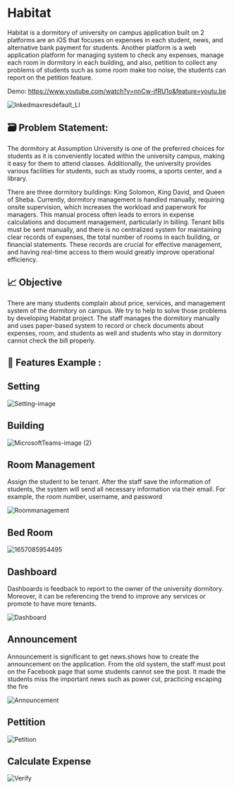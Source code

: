 # Habitat 
Habitat is a dormitory of university on campus application built on 2 platforms are an iOS that focuses on expenses in each student, news, and alternative bank payment for students. Another platform is a web application platform for managing system to check any expenses, manage each room in dormitory in each building, and also, petition to collect any problems of students such as some room make too noise, the students can report on the petition feature.

 Demo: https://www.youtube.com/watch?v=nnCw-ifRU1o&feature=youtu.be

![Inkedmaxresdefault_LI](https://user-images.githubusercontent.com/74519762/166905340-20a8d08a-22a6-4434-99f8-537bfc8dc6fc.jpg)

## 🗃️ Problem Statement: 
The dormitory at Assumption University is one of the preferred choices for students as it is conveniently located within the university campus, making it easy for them to attend classes. Additionally, the university provides various facilities for students, such as study rooms, a sports center, and a library.

There are three dormitory buildings: King Solomon, King David, and Queen of Sheba. Currently, dormitory management is handled manually, requiring onsite supervision, which increases the workload and paperwork for managers. This manual process often leads to errors in expense calculations and document management, particularly in billing. Tenant bills must be sent manually, and there is no centralized system for maintaining clear records of expenses, the total number of rooms in each building, or financial statements. These records are crucial for effective management, and having real-time access to them would greatly improve operational efficiency.
## 📈 Objective
There are many students complain about price, services, and management system of the dormitory on campus. We try to help to solve those problems by developing Habitat project. The staff manages the dormitory manually and uses paper-based system to record or check documents about expenses, room, and students as well and students who stay in dormitory cannot check the bill properly.

## 💎 Features Example :

## Setting
![Setting-image](https://user-images.githubusercontent.com/74519762/151738970-a868beb6-8225-42d4-8183-dc2545e09d22.png)

## Building
![MicrosoftTeams-image (2)](https://user-images.githubusercontent.com/74519762/177474167-543ff28f-7cf4-4866-8120-57225626761b.png)

## Room Management
Assign the student to be tenant. After the staff save the information of students, the system will send all necessary information via their email. For example, the room number, username, and password

![Roommanagement](https://user-images.githubusercontent.com/74519762/151739449-dd493636-3f00-404b-a41e-d8e5287931e7.png)

## Bed Room 
![1657085954495](https://user-images.githubusercontent.com/74519762/177476784-7812272d-117f-47d9-88ff-f9c9c90a1cad.jpg)


## Dashboard 
Dashboards is feedback to report to the owner of the university dormitory. Moreover, it can be referencing the trend to improve any services or promote to have more tenants.

![Dashboard](https://user-images.githubusercontent.com/74519762/154226706-4e121fe6-f986-49f9-8bf2-eecdbfe9b8db.png)

## Announcement
Announcement is significant to get news.shows how to create the announcement on the application. From the old system, the staff must post on the Facebook page that  some students cannot see the post. It made the students miss the important news such as power cut, practicing escaping the fire
 
![Announcement](https://user-images.githubusercontent.com/74519762/151741387-ca11bb38-2b0d-476f-bf9b-2bdf7e17db59.png)

## Pettition
![Petition](https://user-images.githubusercontent.com/74519762/166903786-65af1861-3346-4438-a3f7-739ae23a903f.png)

## Calculate Expense
![Verify](https://user-images.githubusercontent.com/74519762/166904469-142d9c23-8ae1-400e-86aa-bb3538ce710f.png)


